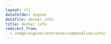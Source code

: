 ```yaml
---
layout: cli
datafolder: engine
datafile: docker_info
title: docker info
redirect_from:
  - /edge/engine/reference/commandline/info/
---
```

